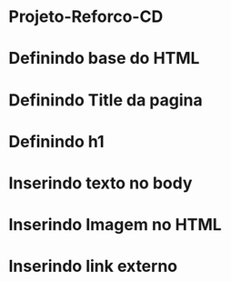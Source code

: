 # Projeto-Reforco-CD
# Definindo base do HTML 

# Definindo Title da pagina
# Definindo h1
# Inserindo texto no body
# Inserindo Imagem no HTML
# Inserindo link externo

